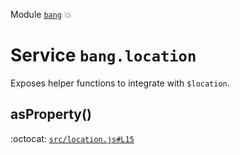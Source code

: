 Module [`bang`](index.md) :boom:
# Service `bang.location`

Exposes helper functions to integrate with `$location`.


## asProperty()

:octocat: [`src/location.js#L15`](https://github.com/nouncy/bangjs/tree/master/src/location.js#L15)




